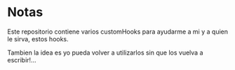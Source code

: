 # Notas

Este repositorio contiene varios customHooks para ayudarme a mi y a quien le sirva, estos hooks.

Tambien la idea es yo pueda volver a utilizarlos sin que los vuelva a escribir!...